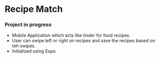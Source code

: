 # Recipe Match

### Project in progress

- Mobile Application which acts like tinder for food recipes.
- User can swipe left or right on recipes and save the recipes based on teh swipes.
- Initialized using Expo.
